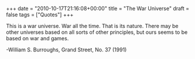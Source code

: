 +++
date = "2010-10-17T21:16:08+00:00"
title = "The War Universe"
draft = false
tags = ["Quotes"]
+++

This is a war universe. War all the time. That is its nature. There may be other universes based on all sorts of other principles, but ours seems to be based on war and games. 

-William S. Burroughs, Grand Street, No. 37 (1991)